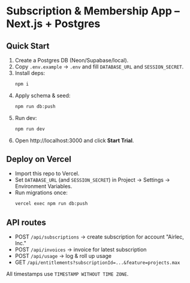 # Subscription & Membership App – Next.js + Postgres

## Quick Start
1. Create a Postgres DB (Neon/Supabase/local).
2. Copy `.env.example` → `.env` and fill `DATABASE_URL` and `SESSION_SECRET`.
3. Install deps:
   ```bash
   npm i
   ```
4. Apply schema & seed:
   ```bash
   npm run db:push
   ```
5. Run dev:
   ```bash
   npm run dev
   ```
6. Open http://localhost:3000 and click **Start Trial**.

## Deploy on Vercel
- Import this repo to Vercel.
- Set `DATABASE_URL` (and `SESSION_SECRET`) in Project → Settings → Environment Variables.
- Run migrations once:
  ```bash
  vercel exec npm run db:push
  ```

## API routes
- POST `/api/subscriptions` → create subscription for account "Airlec, Inc."
- POST `/api/invoices` → invoice for latest subscription
- POST `/api/usage` → log & roll up usage
- GET  `/api/entitlements?subscriptionId=...&feature=projects.max`

All timestamps use `TIMESTAMP WITHOUT TIME ZONE`.
